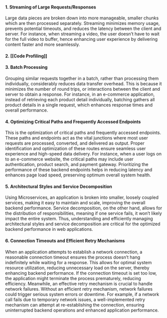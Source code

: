 #### 1. Streaming of Large Requests/Responses
Large data pieces are broken down into more manageable, smaller chunks which are then processed separately. Streaming minimizes memory usage, prevents potential timeouts, and reduces the latency between the client and server. For instance, when streaming a video, the user doesn’t have to wait for the full video to buffer, hence enhancing user experience by delivering content faster and more seamlessly.
#### 2. [[Code Profiling]]
#### 3. Batch Processing
Grouping similar requests together in a batch, rather than processing them individually, considerably reduces data transfer overhead. This is because it minimizes the number of round trips, or interactions between the client and server to obtain a response. For instance, in an e-commerce application, instead of retrieving each product detail individually, batching gathers all product details in a single request, which enhances response times and overall performance.
#### 4. Optimizing Critical Paths and Frequently Accessed Endpoints
This is the optimization of critical paths and frequently accessed endpoints. These paths and endpoints act as the vital junctions where most user requests are processed, converted, and delivered as output. Proper identification and optimization of these routes ensure seamless user experience and high-speed data delivery. For instance, when a user logs on to an e-commerce website, the critical paths may include user authentication, product search, and payment gateway. Prioritizing the performance of these backend endpoints helps in reducing latency and enhances page load speed, preserving optimum overall system health.

#### 5. Architectural Styles and Service Decomposition
Using Microservices, an application is broken into smaller, loosely coupled services, making it easy to maintain and scale, improving the overall backend performance. Service decomposition, on the other hand, allows for the distribution of responsibilities, meaning if one service fails, it won’t likely impact the entire system. Thus, understanding and efficiently managing architectural styles and service decomposition are critical for the optimized backend performance in web applications.
#### 6. Connection Timeouts and Efficient Retry Mechanisms
When an application attempts to establish a network connection, a reasonable connection timeout ensures the process doesn’t hang indefinitely while waiting for a response. This allows for optimal system resource utilization, reducing unnecessary load on the server, thereby enhancing backend performance. If the connection timeout is set too low, the application might terminate the process prematurely, reducing efficiency. Meanwhile, an effective retry mechanism is crucial to handle network failures. Without an efficient retry mechanism, network failures could trigger serious system errors or downtime. For example, if a network call fails due to temporary network issues, a well-implemented retry mechanism can attempt at re-establishing the connection, ensuring uninterrupted backend operations and enhanced application performance.